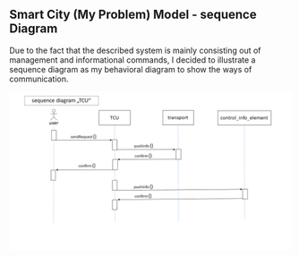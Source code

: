 ## Smart City (My Problem) Model - sequence Diagram

Due to the fact that the described system is mainly consisting out of management and informational commands,
I decided to illustrate a sequence diagram as my behavioral diagram to show the ways of communication.

![Object Diagram](../images/sequence_diagram_TCU.png)
